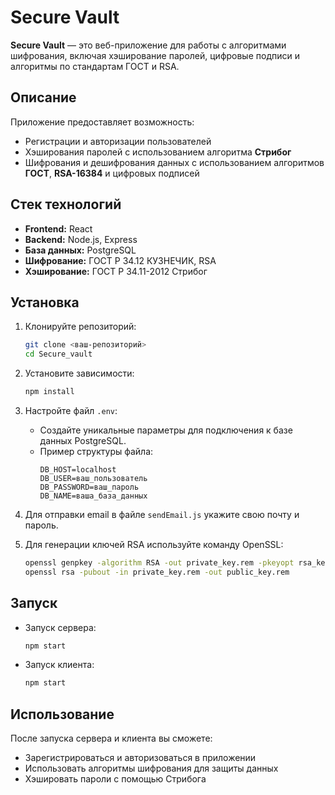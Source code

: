 # Secure Vault

**Secure Vault** — это веб-приложение для работы с алгоритмами шифрования, включая хэширование паролей, цифровые подписи и алгоритмы по стандартам ГОСТ и RSA.

## Описание

Приложение предоставляет возможность:

- Регистрации и авторизации пользователей
- Хэширования паролей с использованием алгоритма **Стрибог**
- Шифрования и дешифрования данных с использованием алгоритмов **ГОСТ**, **RSA-16384** и цифровых подписей

## Стек технологий

- **Frontend:** React
- **Backend:** Node.js, Express
- **База данных:** PostgreSQL
- **Шифрование:** ГОСТ Р 34.12 КУЗНЕЧИК, RSA
- **Хэширование:** ГОСТ Р 34.11-2012 Стрибог

## Установка

1. Клонируйте репозиторий:
    ```bash
    git clone <ваш-репозиторий>
    cd Secure_vault
    ```

2. Установите зависимости:
    ```bash
    npm install
    ```

3. Настройте файл `.env`:
   - Создайте уникальные параметры для подключения к базе данных PostgreSQL.
   - Пример структуры файла:
     ```
     DB_HOST=localhost
     DB_USER=ваш_пользователь
     DB_PASSWORD=ваш_пароль
     DB_NAME=ваша_база_данных
     ```

4. Для отправки email в файле `sendEmail.js` укажите свою почту и пароль.

5. Для генерации ключей RSA используйте команду OpenSSL:
    ```bash
    openssl genpkey -algorithm RSA -out private_key.rem -pkeyopt rsa_keygen_bits:16384
    openssl rsa -pubout -in private_key.rem -out public_key.rem
    ```

## Запуск

- Запуск сервера:
    ```bash
    npm start
    ```

- Запуск клиента:
    ```bash
    npm start
    ```

## Использование

После запуска сервера и клиента вы сможете:

- Зарегистрироваться и авторизоваться в приложении
- Использовать алгоритмы шифрования для защиты данных
- Хэшировать пароли с помощью Стрибога
